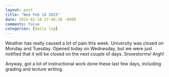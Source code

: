 ```yaml
---
layout: post
title: "Wed Feb 18 2015"
date: 2015-02-18 17:48:39 -0500
comments: false
categories: [daily log]
---
```


Weather has really caused a lot of pain this week. University was closed
on Monday and Tuesday. Opened today on Wednesday, but we were just notified
that it will be closed on the next couple of days. Snowstorms! Argh!

Anyway, got a lot of instructional work done these last few days, including
grading and lecture writing.
